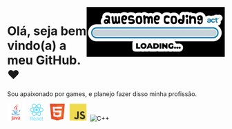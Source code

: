 <img src = "banner.gif" width = "320px" align = "right">

# Olá, seja bem vindo(a) a meu GitHub.❤
Sou apaixonado por games, e planejo fazer disso minha profissão.
<div>
  <img src="https://github.com/devicons/devicon/blob/master/icons/java/java-original-wordmark.svg" title="Java" alt="Java" width="40" height="40"/>&nbsp;
  <img src="https://github.com/devicons/devicon/blob/master/icons/react/react-original-wordmark.svg" title="React" alt="React" width="40" height="40"/>&nbsp;
  <img src="https://github.com/devicons/devicon/blob/master/icons/html5/html5-original.svg" title="HTML5" alt="HTML" width="40" height="40"/>&nbsp;
  <img src="https://github.com/devicons/devicon/blob/master/icons/javascript/javascript-original.svg" title="JavaScript" alt="JavaScript" width="40" height="40"/>&nbsp;
 <img src="https://github.com/devicons/devicon/blob/master/icons/C++/C++-original-wordmark.svg" title="C++" alt="C++" width="40" height="40"/>&nbsp;
  
  
</div>

